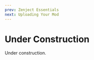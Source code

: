 ```yaml
---
prev: Zenject Essentials
next: Uploading Your Mod
---
```


# Under Construction

Under construction.
